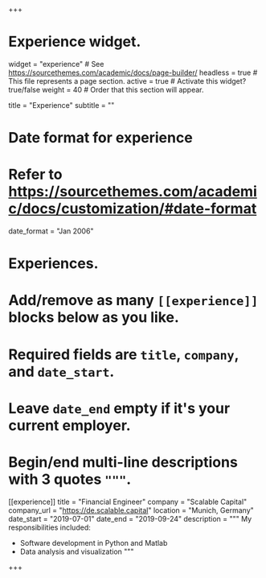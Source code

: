 +++
# Experience widget.
widget = "experience"  # See https://sourcethemes.com/academic/docs/page-builder/
headless = true  # This file represents a page section.
active = true  # Activate this widget? true/false
weight = 40  # Order that this section will appear.

title = "Experience"
subtitle = ""

# Date format for experience
#   Refer to https://sourcethemes.com/academic/docs/customization/#date-format
date_format = "Jan 2006"

# Experiences.
#   Add/remove as many `[[experience]]` blocks below as you like.
#   Required fields are `title`, `company`, and `date_start`.
#   Leave `date_end` empty if it's your current employer.
#   Begin/end multi-line descriptions with 3 quotes `"""`.
[[experience]]
  title = "Financial Engineer"
  company = "Scalable Capital"
  company_url = "https://de.scalable.capital"
  location = "Munich, Germany"
  date_start = "2019-07-01"
  date_end = "2019-09-24"
  description = """
  My responsibilities included:
  
  * Software development in Python and Matlab
  * Data analysis and visualization
  """

+++
